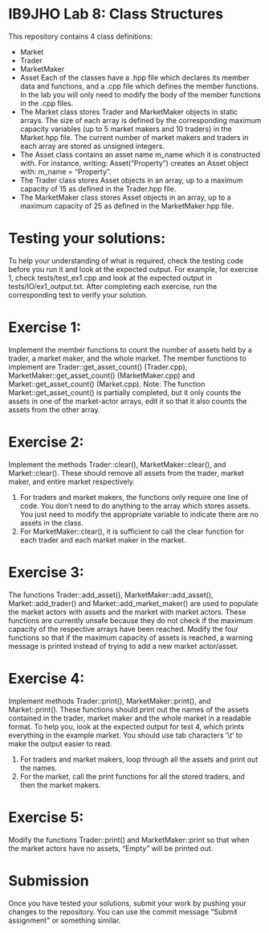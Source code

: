 # IB9JHO Lab 8: Class Structures

This repository contains 4 class definitions:
- Market
- Trader
- MarketMaker
- Asset
Each of the classes have a .hpp file which declares its member data and functions, 
and a .cpp file which defines the member functions. In the lab you will only need to modify the body 
of the member functions in the .cpp files.
- The Market class stores Trader and MarketMaker objects in static arrays. The size of each 
array is defined by the corresponding maximum capacity variables (up to 5 market makers
and 10 traders) in the Market.hpp file. The current number of market makers and traders in 
each array are stored as unsigned integers.
- The Asset class contains an asset name m_name which it is constructed with.
For instance, writing:
Asset(“Property”) 
creates an Asset object with:
m_name = “Property”.
- The Trader class stores Asset objects in an array, up to a maximum capacity of 15 as defined 
in the Trader.hpp file. 
- The MarketMaker class stores Asset objects in an array, up to a maximum capacity of 25 as 
defined in the MarketMaker.hpp file.

# Testing your solutions:

To help your understanding of what is required, check the testing code before you run it and look at the expected output.
For example, for exercise 1, check tests/test_ex1.cpp and look at the expected output in tests/IO/ex1_output.txt.
After completing each exercise, run the corresponding test to verify your solution.

# Exercise 1:
Implement the member functions to count the number of assets held by a trader, a market maker,
and the whole market. The member functions to implement are Trader::get_asset_count()
(Trader.cpp), MarketMaker::get_asset_count() (MarketMaker.cpp) and Market::get_asset_count()
(Market.cpp).
Note: The function Market::get_asset_count() is partially completed, but it only counts the assets in
one of the market-actor arrays, edit it so that it also counts the assets from the other array.
# Exercise 2:
Implement the methods Trader::clear(), MarketMaker::clear(), and Market::clear(). These should 
remove all assets from the trader, market maker, and entire market respectively.
1. For traders and market makers, the functions only require one line of code. You don’t need 
to do anything to the array which stores assets. You just need to modify the appropriate 
variable to indicate there are no assets in the class.
2. For MarketMaker::clear(), it is sufficient to call the clear function for each trader and each 
market maker in the market.
# Exercise 3:
The functions Trader::add_asset(), MarketMaker::add_asset(), Market::add_trader() and
Market::add_market_maker() are used to populate the market actors with assets and the market
with market actors. These functions are currently unsafe because they do not check if the maximum 
capacity of the respective arrays have been reached. Modify the four functions so that if the
maximum capacity of assets is reached, a warning message is printed instead of trying to add a new 
market actor/asset.
# Exercise 4:
Implement methods Trader::print(), MarketMaker::print(), and Market::print(). These functions
should print out the names of the assets contained in the trader, market maker and the whole
market in a readable format. To help you, look at the expected output for test 4, which prints 
everything in the example market. You should use tab characters ‘\t’ to make the output easier to
read.
1. For traders and market makers, loop through all the assets and print out the names.
2. For the market, call the print functions for all the stored traders, and then the market 
makers.
# Exercise 5:
Modify the functions Trader::print() and MarketMaker::print so that when the market actors have no 
assets, “Empty” will be printed out.

# Submission
Once you have tested your solutions, submit your work by pushing your changes to the repository.
You can use the commit message "Submit assignment" or something similar.